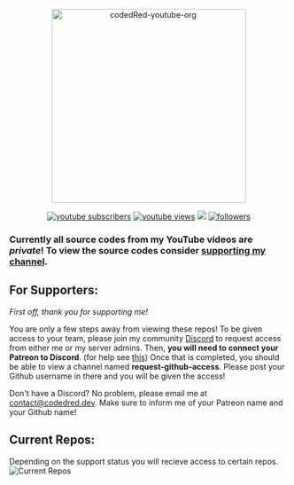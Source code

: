 <p align="center">
  <a href="https://github.com/CodedRedYT"><img width="350" src="https://imgur.com/iejLDz7.png" alt="codedRed-youtube-org"></a> 
</p>
<p align="center">
      <a href="https://www.youtube.com/c/codedred?sub_confirmation=1">
         <img alt="youtube subscribers" title="Subscribe to my YouTube channel" src="https://custom-icon-badges.demolab.com/youtube/channel/subscribers/UC_kPUW3XPrCCRT9a4Pnf1Tg?color=%23E05D44&label=SUBSCRIBE&logo=video&logoColor=white&style=for-the-badge&labelColor=CE4630"/></a> 
      <a href="https://www.youtube.com/c/codedred">
         <img alt="youtube views" title="YouTube views" src="https://custom-icon-badges.demolab.com/youtube/channel/views/UC_kPUW3XPrCCRT9a4Pnf1Tg?color=%23E1AD0E&logo=eye&logoColor=white&style=for-the-badge&labelColor=C79600"/></a> 
   <a href="https://discord.gg/gqwtqX3" alt="Discord" title="CodedRed's Discussion & Support Server">
    <img src="https://img.shields.io/discord/365315337240969226?color=7289DA&logo=discord&logoColor=white&style=for-the-badge"/></a>
      <a href="https://github.com/CodedRedGIT?tab=followers">
         <img alt="followers" title="Follow me on Github" src="https://custom-icon-badges.demolab.com/github/followers/CodedRedGit?color=236ad3&labelColor=1155ba&style=for-the-badge&logo=person-add&label=Follow&logoColor=white"/></a>
</p>
  





### Currently **all** source codes from my YouTube videos are *private*! To view the source codes consider [supporting my channel](https://www.patreon.com/codedred).



## For Supporters: 

*First off, thank you for supporting me!*

You are only a few steps away from viewing these repos! To be given access to your team, please join my community [Discord](https://discord.gg/gqwtqX3) to request access from either me or my server admins. Then, **you will need to connect your Patreon to Discord**. (for help see [this](https://support.patreon.com/hc/en-us/articles/212052266-How-do-I-connect-Discord-to-Patreon-Patron-)) Once that is completed, you should be able to view a channel named **request-github-access**. Please post your Github username in there and you will be given the access!

Don't have a Discord? No problem, please email me at contact@codedred.dev. Make sure to inform me of your Patreon name and your Github name!


## Current Repos:
Depending on the support status you will recieve access to certain repos.
![Current Repos](https://imgur.com/7CD6QgH.png)
